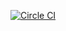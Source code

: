 [![Circle CI](https://circleci.com/gh/heyogrady/idonethis-clone/tree/master.png?style=badge)](https://circleci.com/gh/heyogrady/idonethis-clone/tree/master)

